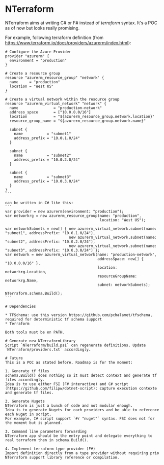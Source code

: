 # NTerraform
NTerraform aims at writing C# or F# instead of *terraform* syntax. It's a POC as of now but looks really promising.

For example, following terraform definition (from https://www.terraform.io/docs/providers/azurerm/index.html):

````
# Configure the Azure Provider
provider "azurerm" { 
  environment = "production"
}

# Create a resource group
resource "azurerm_resource_group" "network" {
  name     = "production"
  location = "West US"
}

# Create a virtual network within the resource group
resource "azurerm_virtual_network" "network" {
  name                = "production-network"
  address_space       = ["10.0.0.0/16"]
  location            = "${azurerm_resource_group.network.location}"
  resource_group_name = "${azurerm_resource_group.network.name}"

  subnet {
    name           = "subnet1"
    address_prefix = "10.0.1.0/24"
  }

  subnet {
    name           = "subnet2"
    address_prefix = "10.0.2.0/24"
  }

  subnet {
    name           = "subnet3"
    address_prefix = "10.0.3.0/24"
  }
}
```

can be written in C# like this:
```
var provider = new azurerm(environment: "production");
var networkrg = new azurerm_resource_group(name: "production",
                                           location: "West US");

var networkSubnets = new[] { new azurerm_virtual_network.subnet(name: "subnet1", addressPrefix: "10.0.1.0/24"),
                             new azurerm_virtual_network.subnet(name: "subnet2", addressPrefix: "10.0.2.0/24"),
                             new azurerm_virtual_network.subnet(name: "subnet3", addressPrefix: "10.0.3.0/24") };
var network = new azurerm_virtual_network(name: "production-network",
                                          addressSpace: new[] { "10.0.0.0/16" },
                                          location: networkrg.Location,
                                          resourceGroupName: networkrg.Name,
                                          subnet: networkSubnets);

NTerraform.schema.Build();
```

# Dependencies

* TFSchema: use this version https://github.com/pchalamet/tfschema, required for deterministic tf schema support
* Terraform

Both tools must be on PATH.

# Generate new NTerraformLibrary
Script `NTerraform/build.ps1` can regenerate definitions. Update `NTerraform/providers.txt` accordingly.

# Future
This is a POC as stated before. Roadmap is for the moment:

1. Generate tf files
schema.Build() does nothing so it must detect context and generate tf files accordingly.
Idea is to use either FSI (F# interactive) and C# script (https://github.com/filipw/dotnet-script): capture execution contexte and generate tf files.

2. Generate Nugets
NTerraform is just a bunch of code and not modular enough.
Idea is to generate Nugets for each providers and be able to reference each Nuget in script.
For example, C# script support `#r "nuget"` syntax. FSI does not for the moment but is planned.

3. Command line parameters forwarding
NTerraform app should be the entry point and delegate everything to real terraform then in schema.Build().

4. Implement terraform type provider (F#)
Import definition directly from a type provider without requiring prio NTerraform support library reference or compilation.

